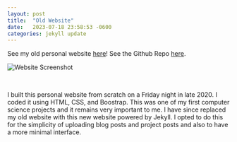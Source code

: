 ```yaml
---
layout: post
title:  "Old Website"
date:   2023-07-18 23:58:53 -0600
categories: jekyll update
---
```


See my old personal website <a href="https://cullena20.github.io/OldPersonalWebsite/" target="_blank"> here</a>! See the Github Repo <a href="https://github.com/cullena20/OldPersonalWebsite" target="_blank"> here</a>.

![Website Screenshot](/assets/images/OldPersonalWebsite.png)

<!-- excerpt-end -->
&nbsp;

I built this personal website from scratch on a Friday night in late 2020. I coded it using HTML, CSS, and Boostrap. This was one of my first computer science projects and it remains very important to me. I have since replaced my old website with this new website powered by Jekyll. I opted to do this for the simplicity of uploading blog posts and project posts and also to have a more minimal interface. 
